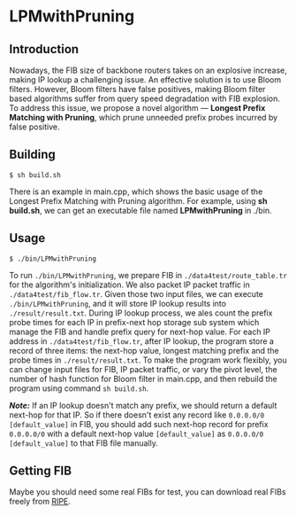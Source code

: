 # LPMwithPruning

## Introduction

Nowadays, the FIB size of backbone routers takes on an explosive increase, making IP lookup a challenging issue.
An effective solution is to use Bloom filters.
However, Bloom filters have false positives, making Bloom filter based algorithms suffer from query speed degradation with FIB explosion.
To address this issue, we propose a novel algorithm — **Longest Prefix Matching with Pruning**, which prune unneeded prefix probes incurred by false positive.


## Building

    $ sh build.sh

There is an example in main.cpp, which shows the basic usage of the Longest Prefix Matching with Pruning algorithm. For example, using **sh build.sh**, we can get an executable file named **LPMwithPruning** in ./bin.

## Usage

    $ ./bin/LPMwithPruning

To run `./bin/LPMwithPruning`, we prepare FIB in `./data4test/route_table.tr` for the algorithm's initialization.
We also packet IP packet traffic in `./data4test/fib_flow.tr`.
Given those two input files, we can execute `./bin/LPMwithPruning`, and it will store IP lookup results into `./result/result.txt`.
During IP lookup process, we ales count the prefix probe times for each IP in prefix-next hop storage sub system which manage the FIB and handle prefix query for next-hop value.
For each IP address in `./data4test/fib_flow.tr`, after IP lookup, the program store a record of three items: the next-hop value, longest matching prefix and the probe times in `./result/result.txt`.
To make the program work flexibly, you can change input files for FIB, IP packet traffic, or vary the pivot level, the number of hash function for Bloom filter in main.cpp, and then rebuild the program using command `sh build.sh`.

***Note:*** If an IP lookup doesn't match any prefix, we should return a default next-hop for that IP.
So if there doesn't exist any record like `0.0.0.0/0 [default_value]` in FIB, you should add such next-hop record for prefix `0.0.0.0/0` with a default next-hop value `[default_value]` as `0.0.0.0/0 [default_value]` to that FIB file manually.

## Getting FIB
Maybe you should need some real FIBs for test, you can download real FIBs freely from [RIPE](https://www.ripe.net/).
